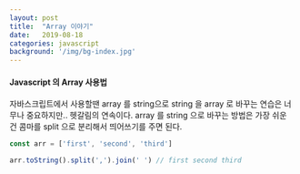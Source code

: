 ```yaml
---
layout: post
title:  "Array 이야기"
date:   2019-08-18
categories: javascript
background: '/img/bg-index.jpg'
---
```


#### Javascript 의 Array 사용법
자바스크립트에서 사용할땐 array 를 string으로 string 을 array 로 바꾸는 연습은 너무나 중요하지만.. 헷갈림의 연속이다. 
array 를 string 으로 바꾸는 방법은 가장 쉬운 건 콤마를 split 으로 분리해서 띄어쓰기를 주면 된다. 

``` js
const arr = ['first', 'second', 'third']

arr.toString().split(',').join(' ') // first second third
```
